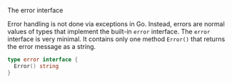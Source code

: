 The error interface

Error handling is not done via exceptions in Go. Instead, errors are normal values of types that implement the built-in `error` interface. The `error` interface is very minimal. It contains only one method `Error()` that returns the error message as a string.

```go
type error interface {
  Error() string
}
```